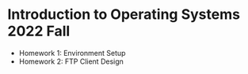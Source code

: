 # Introduction to Operating Systems 2022 Fall

- Homework 1: Environment Setup
- Homework 2: FTP Client Design

